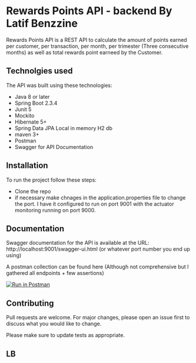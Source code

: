 # Rewards Points API - backend By Latif Benzzine

Rewards Points API is a REST API to calculate the amount of points earned per customer, per transaction, per month, per trimester (Three consecutive months) as well as total rewards point earneed by the Customer.

## Technolgies used

The API was built using these technologies:

 - Java 8 or later
- Spring Boot 2.3.4
 - Junit 5
- Mockito
 - Hibernate 5+
- Spring Data JPA
Local in memory H2 db
- maven 3+
- Postman
- Swagger for API Documentation

## Installation

To run the project follow these steps:
  - Clone the repo
- if necessary make chnages in the application.properties file to change the port.
I have it configured to run on port 9001 with the actuator monitoring running on port 9000.

## Documentation

Swagger documentation for the API is available at the URL:
http://localhost:9001/swagger-ui.html (or whatever port number you end up using)


A postman collection can be found here (Although not comprehensive but I gathered all endpoints + few assertions)

[![Run in Postman](https://run.pstmn.io/button.svg)](https://app.getpostman.com/run-collection/64811d0f24b02d01e966)

## Contributing
Pull requests are welcome. For major changes, please open an issue first to discuss what you would like to change.

Please make sure to update tests as appropriate.

## LB
